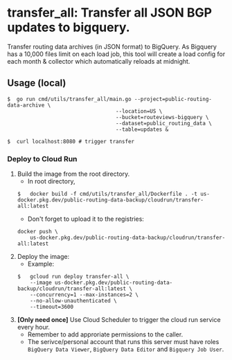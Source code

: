 # transfer_all: Transfer all JSON BGP updates to bigquery.

Transfer routing data archives (in JSON format) to BigQuery. As Bigquery has
a 10,000 files limit on each load job, this tool will create a load config for
each month & collector which automatically reloads at midnight.

## Usage (local)
  ```shell
  $  go run cmd/utils/transfer_all/main.go --project=public-routing-data-archive \
                                     --location=US \
                                     --bucket=routeviews-bigquery \
                                     --dataset=public_routing_data \
                                     --table=updates &

  $  curl localhost:8080 # trigger transfer
  ```

### Deploy to Cloud Run

1.  Build the image from the root directory. 
    -   In root directory, 
    ```shell
    $   docker build -f cmd/utils/transfer_all/Dockerfile . -t us-docker.pkg.dev/public-routing-data-backup/cloudrun/transfer-all:latest
    ```
    -   Don't forget to upload it to the registries: 
    ```shell
    docker push \
        us-docker.pkg.dev/public-routing-data-backup/cloudrun/transfer-all:latest
    ```
2.  Deploy the image:
    -   Example:
    ```shell
    $   gcloud run deploy transfer-all \
        --image us-docker.pkg.dev/public-routing-data-backup/cloudrun/transfer-all:latest \
        --concurrency=1 --max-instances=2 \
        --no-allow-unauthenticated \
        --timeout=3600
    ```
3.  **[Only need once]** Use Cloud Scheduler to trigger the cloud run service every hour.
    - Remember to add approriate permissions to the caller.
    - The serivce/personal account that runs this server must have roles `BigQuery Data Viewer`, `BigQuery Data Editor` and `Bigquery Job User`.